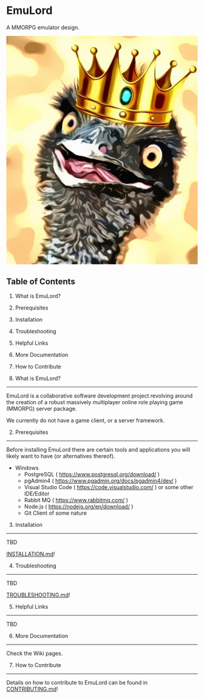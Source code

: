 # EmuLord
A MMORPG emulator design.

![EmuLord Logo](assets/EmuLord.jpg)

Table of Contents
---------
1. What is EmuLord?
2. Prerequisites
3. Installation
4. Troubleshooting
5. Helpful Links
6. More Documentation
7. How to Contribute

1. What is EmuLord?
---------
EmuLord is a collaborative software development project revolving around the
creation of a robust massively multiplayer online role playing game (MMORPG)
server package.

We currently do not have a game client, or a server framework.

2. Prerequisites
---------
Before installing EmuLord there are certain tools and applications you will likely want to have (or alternatives thereof).

* Windows
	* PostgreSQL ( https://www.postgresql.org/download/ )
	* pgAdmin4 ( https://www.pgadmin.org/docs/pgadmin4/dev/ )
	* Visual Studio Code ( https://code.visualstudio.com/ ) or some other IDE/Editor
    * Rabbit MQ ( https://www.rabbitmq.com/ )
    * Node.js ( https://nodejs.org/en/download/ )
	* Git Client of some nature

3. Installation 
---------

TBD

[INSTALLATION.md](https://github.com/EmuLord/EmuLord/blob/master/.github/INSTALLATION.md)!


4. Troubleshooting
---------

TBD

[TROUBLESHOOTING.md](https://github.com/EmuLord/EmuLord/blob/master/.github/TROUBLESHOOTING.md)!

5. Helpful Links
---------

TBD

6. More Documentation
---------

Check the Wiki pages.



7. How to Contribute
---------
Details on how to contribute to EmuLord can be found in [CONTRIBUTING.md](https://github.com/EmuLord/EmuLord/blob/master/.github/CONTRIBUTING.md)!